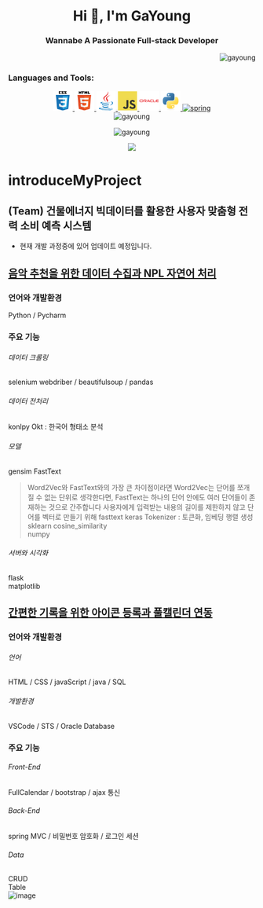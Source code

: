 
<h1 align="center">Hi 👋, I'm GaYoung</h1>
<h3 align="center">Wannabe A Passionate Full-stack Developer</h3>

<p align="right"> <img src="https://komarev.com/ghpvc/?username=Yoon1717&label=Profile%20views&color=0e75b6&style=flat" alt="gayoung" /> </p>

<h3 align="left">Languages and Tools:</h3>
<div align="center">
 <a href="https://www.w3schools.com/css/" target="_blank" rel="noreferrer"> <img src="https://raw.githubusercontent.com/devicons/devicon/master/icons/css3/css3-original-wordmark.svg" alt="css3" width="40" height="40"/> </a> <a href="https://www.w3.org/html/" target="_blank" rel="noreferrer"> <img src="https://raw.githubusercontent.com/devicons/devicon/master/icons/html5/html5-original-wordmark.svg" alt="html5" width="40" height="40"/> </a> <a href="https://www.java.com" target="_blank" rel="noreferrer"> <img src="https://raw.githubusercontent.com/devicons/devicon/master/icons/java/java-original.svg" alt="java" width="40" height="40"/> </a> <a href="https://developer.mozilla.org/en-US/docs/Web/JavaScript" target="_blank" rel="noreferrer"> <img src="https://raw.githubusercontent.com/devicons/devicon/master/icons/javascript/javascript-original.svg" alt="javascript" width="40" height="40"/> </a> <a href="https://www.oracle.com/" target="_blank" rel="noreferrer"> <img src="https://raw.githubusercontent.com/devicons/devicon/master/icons/oracle/oracle-original.svg" alt="oracle" width="40" height="40"/> </a> <a href="https://www.python.org" target="_blank" rel="noreferrer"> <img src="https://raw.githubusercontent.com/devicons/devicon/master/icons/python/python-original.svg" alt="python" width="40" height="40"/> </a> <a href="https://spring.io/" target="_blank" rel="noreferrer"> <img src="https://www.vectorlogo.zone/logos/springio/springio-icon.svg" alt="spring" width="40" height="40"/> </a>
</div>

<div align="center">
  <img src="https://github-readme-stats.vercel.app/api?username=Yoon1717&show_icons=true&locale=en" alt="gayoung" />
  <p><img align="center" src="https://github-readme-streak-stats.herokuapp.com/?user=Yoon1717&" alt="gayoung" /></p>
  <img height="180em" src="https://github-readme-stats.vercel.app/api/top-langs/?username=Yoon1717&layout=compact&bg_color=30,e96443,904e95&title_color=fff&text_color=fff">
</div>


# introduceMyProject

## (Team) 건물에너지 빅데이터를 활용한 사용자 맞춤형 전력 소비 예측 시스템
- 현재 개발 과정중에 있어 업데이트 예정입니다.
  

## [음악 추천을 위한 데이터 수집과 NPL 자연어 처리](https://github.com/Yoon1717/MusicRecommend/blob/main/musicRecommend.pdf "MusicRecommend")
### 언어와 개발환경
Python / Pycharm

### 주요 기능
###### 데이터 크롤링
selenium webdriber / beautifulsoup / pandas
  
###### 데이터 전처리
konlpy Okt : 한국어 형태소 분석
  
###### 모델
gensim FastText
> Word2Vec와 FastText와의 가장 큰 차이점이라면 Word2Vec는 단어를 쪼개질 수 없는 단위로 생각한다면, FastText는 하나의 단어 안에도 여러 단어들이 존재하는 것으로 간주합니다
사용자에게 입력받는 내용의 길이를 제한하지 않고 단어를 벡터로 만들기 위해 fasttext
keras Tokenizer : 토큰화, 임베딩 행렬 생성 <br>
sklearn cosine_similarity <br>
numpy <br>

###### 서버와 시각화
flask <br> matplotlib 
  
## [간편한 기록을 위한 아이콘 등록과 풀캘린더 연동](https://github.com/Yoon1717/YoonyCalendar/blob/main/YoonyCalendar.pdf "YoonCalendar")
### 언어와 개발환경
###### 언어
HTML / CSS / javaScript / java / SQL
  
###### 개발환경
VSCode / STS / Oracle Database

### 주요 기능
###### Front-End
FullCalendar / bootstrap / ajax 통신

###### Back-End
spring MVC / 비밀번호 암호화 / 로그인 세션

###### Data
CRUD <br>
Table <br>
![image](https://github.com/Yoon1717/Yoon1717/assets/142978097/37c92dee-19c3-4ce0-81aa-7b5ff60c036c)




